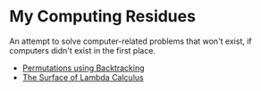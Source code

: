 My Computing Residues
=====================

<div class="text-left">An attempt to solve computer-related problems that won't exist, if computers
didn't exist in the first place.</div>

- [Permutations using Backtracking](permutations)
- [The Surface of Lambda Calculus](lambda)
